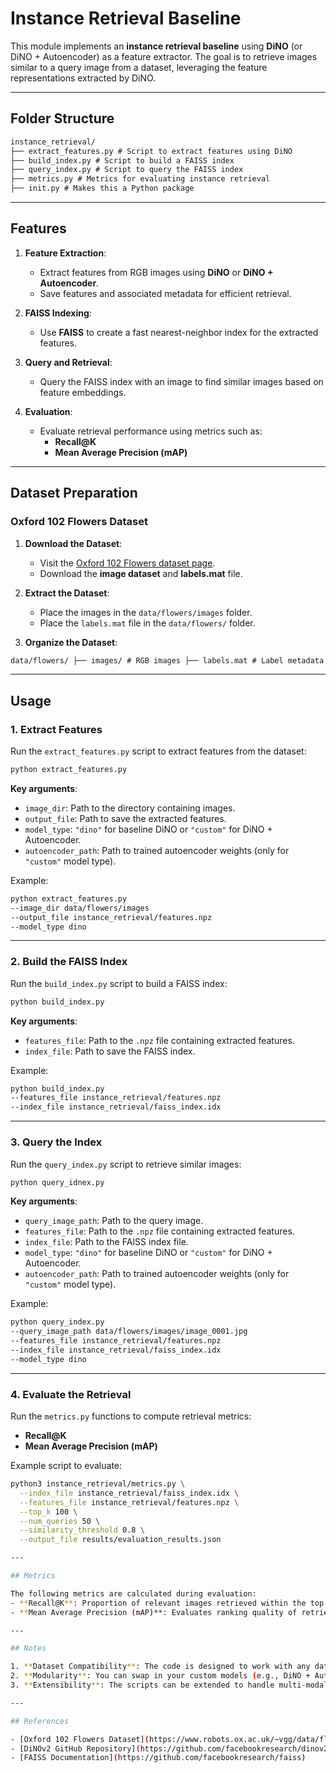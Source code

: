 # Instance Retrieval Baseline

This module implements an **instance retrieval baseline** using **DiNO** (or DiNO + Autoencoder) as a feature extractor. The goal is to retrieve images similar to a query image from a dataset, leveraging the feature representations extracted by DiNO.

---

## Folder Structure
```markdown
instance_retrieval/ 
├── extract_features.py # Script to extract features using DiNO 
├── build_index.py # Script to build a FAISS index 
├── query_index.py # Script to query the FAISS index 
├── metrics.py # Metrics for evaluating instance retrieval 
├── init.py # Makes this a Python package
```

---

## Features

1. **Feature Extraction**:
   - Extract features from RGB images using **DiNO** or **DiNO + Autoencoder**.
   - Save features and associated metadata for efficient retrieval.

2. **FAISS Indexing**:
   - Use **FAISS** to create a fast nearest-neighbor index for the extracted features.

3. **Query and Retrieval**:
   - Query the FAISS index with an image to find similar images based on feature embeddings.

4. **Evaluation**:
   - Evaluate retrieval performance using metrics such as:
     - **Recall@K**
     - **Mean Average Precision (mAP)**

---

## Dataset Preparation

### Oxford 102 Flowers Dataset

1. **Download the Dataset**:
   - Visit the [Oxford 102 Flowers dataset page](https://www.robots.ox.ac.uk/~vgg/data/flowers/102/).
   - Download the **image dataset** and **labels.mat** file.

2. **Extract the Dataset**:
   - Place the images in the `data/flowers/images` folder.
   - Place the `labels.mat` file in the `data/flowers/` folder.

3. **Organize the Dataset**:
```markdown
data/flowers/ ├── images/ # RGB images ├── labels.mat # Label metadata
```

---

## Usage

### 1. Extract Features

Run the `extract_features.py` script to extract features from the dataset:
```bash
python extract_features.py
```

**Key arguments**:
- `image_dir`: Path to the directory containing images.
- `output_file`: Path to save the extracted features.
- `model_type`: `"dino"` for baseline DiNO or `"custom"` for DiNO + Autoencoder.
- `autoencoder_path`: Path to trained autoencoder weights (only for `"custom"` model type).

Example:
```bash
python extract_features.py
--image_dir data/flowers/images
--output_file instance_retrieval/features.npz
--model_type dino
```

---

### 2. Build the FAISS Index

Run the `build_index.py` script to build a FAISS index:
```bash
python build_index.py
```

**Key arguments**:
- `features_file`: Path to the `.npz` file containing extracted features.
- `index_file`: Path to save the FAISS index.

Example:
```bash
python build_index.py
--features_file instance_retrieval/features.npz
--index_file instance_retrieval/faiss_index.idx
```

---

### 3. Query the Index

Run the `query_index.py` script to retrieve similar images:
```bash
python query_idnex.py
```

**Key arguments**:
- `query_image_path`: Path to the query image.
- `features_file`: Path to the `.npz` file containing extracted features.
- `index_file`: Path to the FAISS index file.
- `model_type`: `"dino"` for baseline DiNO or `"custom"` for DiNO + Autoencoder.
- `autoencoder_path`: Path to trained autoencoder weights (only for `"custom"` model type).

Example:
```bash
python query_index.py
--query_image_path data/flowers/images/image_0001.jpg
--features_file instance_retrieval/features.npz
--index_file instance_retrieval/faiss_index.idx
--model_type dino
```

---

### 4. Evaluate the Retrieval

Run the `metrics.py` functions to compute retrieval metrics:
- **Recall@K**
- **Mean Average Precision (mAP)**

Example script to evaluate:
```bash
python3 instance_retrieval/metrics.py \
  --index_file instance_retrieval/faiss_index.idx \
  --features_file instance_retrieval/features.npz \
  --top_k 100 \
  --num_queries 50 \
  --similarity_threshold 0.8 \
  --output_file results/evaluation_results.json

---

## Metrics

The following metrics are calculated during evaluation:
- **Recall@K**: Proportion of relevant images retrieved within the top \( K \).
- **Mean Average Precision (mAP)**: Evaluates ranking quality of retrieved images.

---

## Notes

1. **Dataset Compatibility**: The code is designed to work with any dataset containing RGB images.
2. **Modularity**: You can swap in your custom models (e.g., DiNO + Autoencoder) for feature extraction.
3. **Extensibility**: The scripts can be extended to handle multi-modal retrieval tasks.

---

## References

- [Oxford 102 Flowers Dataset](https://www.robots.ox.ac.uk/~vgg/data/flowers/102/)
- [DiNOv2 GitHub Repository](https://github.com/facebookresearch/dinov2)
- [FAISS Documentation](https://github.com/facebookresearch/faiss)
